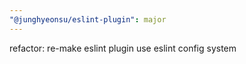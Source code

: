 ```yaml
---
"@junghyeonsu/eslint-plugin": major
---
```


refactor: re-make eslint plugin use eslint config system
